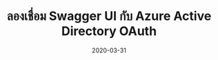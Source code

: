 ---
layout: post
title:  "ลองเชื่อม Swagger UI กับ Azure Active Directory OAuth"
date:   2020-03-31
tags: [swagger, azure, security, oauth, spring]
---